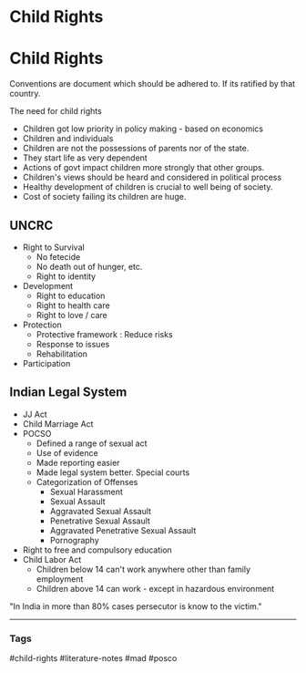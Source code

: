 # Child Rights

# Child Rights

Conventions are document which should be adhered to. If its ratified by that country.

The need for child rights
- Children got low priority in policy making - based on economics
- Children and individuals
- Children are not the possessions of parents nor of the state.
- They start life as very dependent
- Actions of govt impact children more strongly that other groups.
- Children's views should be heard and considered in political process
- Healthy development of children is crucial to well being of society.
- Cost of society failing its children are huge.

## UNCRC
- Right to Survival
	- No fetecide
	- No death out of hunger, etc.
	- Right to identity
- Development
	- Right to education
	- Right to health care
	- Right to love / care
- Protection
	- Protective framework : Reduce risks
	- Response to issues
	- Rehabilitation
- Participation

## Indian Legal System

- JJ Act
- Child Marriage Act
- POCSO
	- Defined a range of sexual act
	- Use of evidence 
	- Made reporting easier
	- Made legal system better. Special courts
	- Categorization of Offenses
		- Sexual Harassment
		- Sexual Assault
		- Aggravated Sexual Assault
		- Penetrative Sexual Assault
		- Aggravated Penetrative Sexual Assault
		- Pornography
- Right to free and compulsory education
- Child Labor Act
	- Children below 14 can't work anywhere other than family employment
	- Children above 14 can work - except in hazardous environment


"In India in more than 80% cases persecutor is know to the victim."


---
### Tags
#child-rights #literature-notes #mad #posco
